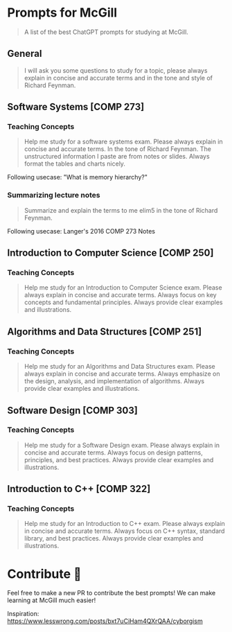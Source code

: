 # Prompts for McGill
> A list of the best ChatGPT prompts for studying at McGill.


## General 

> I will ask you some questions to study for a topic, please always explain in concise and accurate terms and in the tone and style of Richard Feynman.



## Software Systems [COMP 273]

### Teaching Concepts
> Help me study for a software systems exam. Please always explain in concise and accurate terms. In the tone of Richard Feynman. The unstructured information I paste are from notes or slides. Always format the tables and charts nicely.

Following usecase: "What is memory hierarchy?"

### Summarizing lecture notes
> Summarize and explain the terms to me elim5 in the tone of Richard Feynman.

Following usecase: Langer's 2016 COMP 273 Notes
## Introduction to Computer Science [COMP 250]

### Teaching Concepts
> Help me study for an Introduction to Computer Science exam. Please always explain in concise and accurate terms. Always focus on key concepts and fundamental principles. Always provide clear examples and illustrations.

## Algorithms and Data Structures [COMP 251]

### Teaching Concepts
> Help me study for an Algorithms and Data Structures exam. Please always explain in concise and accurate terms. Always emphasize on the design, analysis, and implementation of algorithms. Always provide clear examples and illustrations.

## Software Design [COMP 303]

### Teaching Concepts
> Help me study for a Software Design exam. Please always explain in concise and accurate terms. Always focus on design patterns, principles, and best practices. Always provide clear examples and illustrations.


## Introduction to C++ [COMP 322]

### Teaching Concepts
> Help me study for an Introduction to C++ exam. Please always explain in concise and accurate terms. Always focus on C++ syntax, standard library, and best practices. Always provide clear examples and illustrations.


# Contribute 🤝
Feel free to make a new PR to contribute the best prompts! We can make learning at McGill much easier!

Inspiration: https://www.lesswrong.com/posts/bxt7uCiHam4QXrQAA/cyborgism
